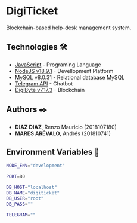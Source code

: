 # DigiTicket

Blockchain-based help-desk management system.

## Technologies 🛠️

* [JavaScript](https://developer.mozilla.org/en-US/docs/Web/JavaScript) - Programing Language
* [NodeJS v18.9.1](https://nodejs.org/) - Devellopment Platform
* [MySQL v8.0.31](https://dev.mysql.com/doc/) - Relational database MySQL
* [Telegram API](https://core.telegram.org/) - Chatbot
* [DigiByte v7.17.3](https://core.telegram.org/) - Blockchain

## Authors ✒️

* **DIAZ DIAZ**, Renzo Mauricio (2018107180)
* **MARES ARÉVALO**, Andrés (201810741)

## Environment Variables 📄

```bash
NODE_ENV="development"

PORT=80

DB_HOST="localhost"
DB_NAME="digiticket"
DB_USER="root"
DB_PASS=""

TELEGRAM=""
```